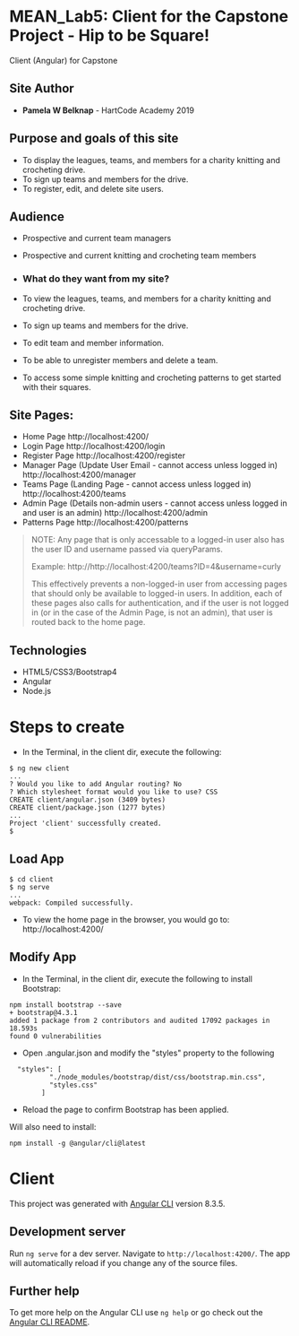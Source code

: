 # MEAN_Lab5: Client for the Capstone Project - Hip to be Square!
Client (Angular) for Capstone 

## Site Author
* **Pamela W Belknap** - HartCode Academy 2019

## Purpose and goals of this site
- To display the leagues, teams, and members for a charity knitting and crocheting drive.
- To sign up teams and members for the drive.
- To register, edit, and delete site users. 

## Audience
- Prospective and current team managers
- Prospective and current knitting and crocheting team members  

- ### What do they want from my site?
- To view the leagues, teams, and members for a charity knitting and crocheting drive.
- To sign up teams and members for the drive.
- To edit team and member information.
- To be able to unregister members and delete a team.
- To access some simple knitting and crocheting patterns to get started with their squares.

## Site Pages:
- Home Page 
http://localhost:4200/
- Login Page
http://localhost:4200/login
- Register Page
http://localhost:4200/register
- Manager Page (Update User Email - cannot access unless logged in)
http://localhost:4200/manager
- Teams Page (Landing Page - cannot access unless logged in)
http://localhost:4200/teams
- Admin Page (Details non-admin users - cannot access unless logged in and user is an admin)
http://localhost:4200/admin
- Patterns Page
http://localhost:4200/patterns

> NOTE: Any page that is only accessable to a logged-in user also has
> the user ID and username passed via queryParams.  
>
> Example:
> http://http://localhost:4200/teams?ID=4&username=curly
> 
> This effectively prevents a non-logged-in user from accessing pages
> that should only be available to logged-in users.  In addition, each of these
> pages also calls for authentication, and if the user is not logged in (or in the 
> case of the Admin Page, is not an admin), that user is routed back to the home page.
>

## Technologies
- HTML5/CSS3/Bootstrap4
- Angular
- Node.js

# Steps to create
+ In the Terminal, in the client dir, execute the following:
```
$ ng new client
...
? Would you like to add Angular routing? No
? Which stylesheet format would you like to use? CSS
CREATE client/angular.json (3409 bytes)
CREATE client/package.json (1277 bytes)
...
Project 'client' successfully created.
$ 
```

## Load App
```
$ cd client
$ ng serve
...
webpack: Compiled successfully.
```
- To view the home page in the browser, you would go to:
http://localhost:4200/

## Modify App 
+ In the Terminal, in the client dir, execute the following to install Bootstrap:
```
npm install bootstrap --save
+ bootstrap@4.3.1
added 1 package from 2 contributors and audited 17092 packages in 18.593s
found 0 vulnerabilities
```

+ Open .angular.json and modify the "styles" property to the following

```
  "styles": [
          "./node_modules/bootstrap/dist/css/bootstrap.min.css",
          "styles.css"
        ]
```
+ Reload the page to confirm Bootstrap has been applied.

Will also need to install:
```
npm install -g @angular/cli@latest
```


# Client

This project was generated with [Angular CLI](https://github.com/angular/angular-cli) version 8.3.5.

## Development server

Run `ng serve` for a dev server. Navigate to `http://localhost:4200/`. The app will automatically reload if you change any of the source files.

## Further help

To get more help on the Angular CLI use `ng help` or go check out the [Angular CLI README](https://github.com/angular/angular-cli/blob/master/README.md).
